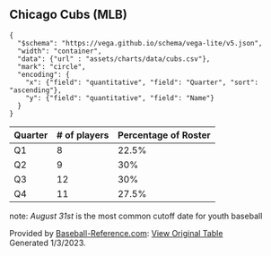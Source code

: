 ## Chicago Cubs (MLB)

```vegalite
{
  "$schema": "https://vega.github.io/schema/vega-lite/v5.json",
  "width": "container",
  "data": {"url" : "assets/charts/data/cubs.csv"},
  "mark": "circle",
  "encoding": {
    "x": {"field": "quantitative", "field": "Quarter", "sort": "ascending"},
    "y": {"field": "quantitative", "field": "Name"}
  }
}
```

|Quarter | # of players | Percentage of Roster|
|-----|---- | -------|
|Q1   | 8   | 22.5%     |
|Q2   | 9   | 30%     |
|Q3   | 12   | 30%     |
|Q4   | 11   | 27.5%     |

note: *August 31st* is the most common cutoff date for youth baseball

Provided by <a href="https://www.sports-reference.com/sharing.html?utm_source=direct&utm_medium=Share&utm_campaign=ShareTool">Baseball-Reference.com</a>: <a href="https://www.baseball-reference.com/teams/CHC/2022-roster.shtml?sr&utm_source=direct&utm_medium=Share&utm_campaign=ShareTool#the40man">View Original Table</a><br>Generated 1/3/2023.